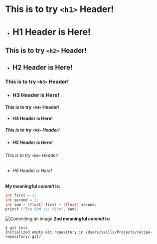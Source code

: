 # This is to try `<h1>` Header!
- <H1>H1 Header is Here!</H1>
## This is to try `<h2>` Header!
- <H2>H2 Header is Here!</H2>
### This is to try `<h3>` Header!
- <H3>H3 Header is Here!</H3>
#### This is to try `<h4>` Header!
- <H4>H4 Header is Here!</H4>
##### This is to try `<h5>` Header!
- <H5>H5 Header is Here!</H5>
###### This is to try `<h6>` Header!
- <H6>H6 Header is Here!</H6>

**My meaningful _commit_ is:**
```c
int first = 1;
int second = 2;
int sum = (float) first + (float) second;
printf ("The SUM is: %i\n", sum);
```
![Commiting an image](https://img-prod-cms-rt-microsoft-com.akamaized.net/cms/api/am/imageFileData/RE4wtcl?ver=7fc3)
**2nd meaningful _commit_ is:**
```
$ git init
Initialized empty Git repository in /Users/skills/Projects/recipe-repository/.git/
```
